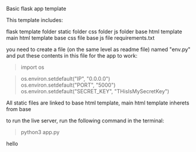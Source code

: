 Basic flask app template

This template includes:

flask
template folder
static folder
css folder
js folder
base html template
main html template
base css file
base js file
requirements.txt

you need to create a file (on the same level as readme file) named "env.py" and put these contents in this file for the app to work:

> import os

> os.environ.setdefault("IP", "0.0.0.0")  
> os.environ.setdefault("PORT", "5000")  
> os.environ.setdefault("SECRET_KEY", "THisIsMySecretKey")

All static files are linked to base html template, main html template inherets from base

to run the live server, run the following command in the terminal:
> python3 app.py
 
 hello